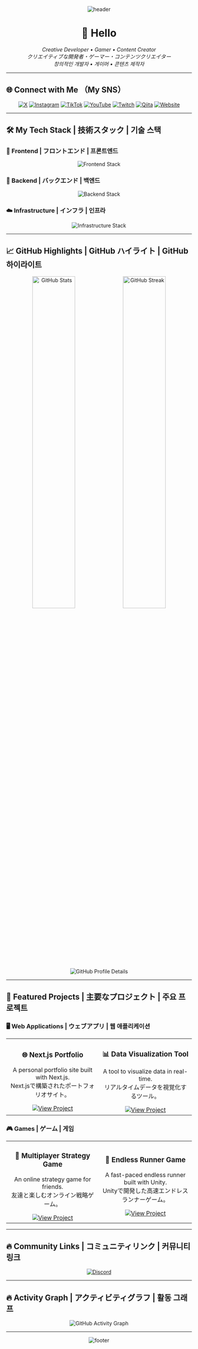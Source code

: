 <div align="center">
  <img src="https://capsule-render.vercel.app/api?type=waving&color=0:3E92CC,100:53EBD3&height=250&section=header&text=Welcome!&fontSize=50&fontColor=FFFFFF&fontAlignY=40&desc=ivuruGG's%20World%20of%20Code%20&descAlign=60&descAlignY=60&animation=fadeIn" alt="header" />
</div>

<h1 align="center">👋 Hello</h1>
<p align="center">
  <em>Creative Developer • Gamer • Content Creator</em><br>
  <em>クリエイティブな開発者・ゲーマー・コンテンツクリエイター</em><br>
  <em>창의적인 개발자 • 게이머 • 콘텐츠 제작자</em>
</p>

---

## 🌐 Connect with Me （My SNS）
<div align="center">
  <a href="https://x.com/ivurugg"><img src="https://img.shields.io/badge/X-%231DA1F2.svg?style=for-the-badge&logo=x&logoColor=white" alt="X" /></a>
  <a href="https://www.instagram.com/ivurugg/"><img src="https://img.shields.io/badge/Instagram-%23E4405F.svg?style=for-the-badge&logo=instagram&logoColor=white" alt="Instagram" /></a>
  <a href="https://www.tiktok.com/@ivurugg"><img src="https://img.shields.io/badge/TikTok-%23000000.svg?style=for-the-badge&logo=tiktok&logoColor=white" alt="TikTok" /></a>
  <a href="https://www.youtube.com/channel/UCClGQH-Q0HXHfWLZboGUX0Q"><img src="https://img.shields.io/badge/YouTube-%23FF0000.svg?style=for-the-badge&logo=youtube&logoColor=white" alt="YouTube" /></a>
  <a href="https://www.twitch.tv/ivurugg"><img src="https://img.shields.io/badge/Twitch-%239146FF.svg?style=for-the-badge&logo=twitch&logoColor=white" alt="Twitch" /></a>
  <a href="https://qiita.com/ivuruDev"><img src="https://img.shields.io/badge/Qiita-55C500.svg?style=for-the-badge&logo=qiita&logoColor=white" alt="Qiita" /></a>
  <a href="https://yourwebsite.com"><img src="https://img.shields.io/badge/Website-%23000000.svg?style=for-the-badge&logo=internet-explorer&logoColor=white" alt="Website" /></a>
</div>

---

## 🛠️ My Tech Stack | 技術スタック | 기술 스택
### 🌟 Frontend | フロントエンド | 프론트엔드
<div align="center">
  <img src="https://skillicons.dev/icons?i=html,css,js,ts,react,nextjs&perline=6" alt="Frontend Stack" />
</div>

### 🔧 Backend | バックエンド | 백엔드
<div align="center">
  <img src="https://skillicons.dev/icons?i=nodejs,php,java,python,django,sql,go&perline=6" alt="Backend Stack" />
</div>

### ☁️ Infrastructure | インフラ | 인프라
<div align="center">
  <img src="https://skillicons.dev/icons?i=aws,docker,postgres,oracle,linux&perline=6" alt="Infrastructure Stack" />
</div>

---

## 📈 GitHub Highlights | GitHub ハイライト | GitHub 하이라이트
<div align="center">
  <img src="https://github-readme-stats.vercel.app/api?username=ivurugg&show_icons=true&theme=tokyonight&hide_border=true" alt="GitHub Stats" width="48%" />
  <img src="https://github-readme-streak-stats.herokuapp.com/?user=ivurugg&theme=tokyonight&hide_border=true" alt="GitHub Streak" width="48%" />
</div>
<div align="center">
  <img src="https://github-profile-summary-cards.vercel.app/api/cards/profile-details?username=ivurugg&theme=tokyonight" alt="GitHub Profile Details" />
</div>

---

## 🚀 Featured Projects | 主要なプロジェクト | 주요 프로젝트
### 🖥️ Web Applications | ウェブアプリ | 웹 애플리케이션
<div align="center">
  <table>
    <tr>
      <td align="center" width="50%">
        <h3>🌐 Next.js Portfolio</h3>
        <p>A personal portfolio site built with Next.js.<br>Next.jsで構築されたポートフォリオサイト。</p>
        <a href="https://github.com/ivurugg/project1"><img src="https://img.shields.io/badge/View%20Project-blue?style=flat-square&logo=github" alt="View Project" /></a>
      </td>
      <td align="center" width="50%">
        <h3>📊 Data Visualization Tool</h3>
        <p>A tool to visualize data in real-time.<br>リアルタイムデータを視覚化するツール。</p>
        <a href="https://github.com/ivurugg/project2"><img src="https://img.shields.io/badge/View%20Project-blue?style=flat-square&logo=github" alt="View Project" /></a>
      </td>
    </tr>
  </table>
</div>

### 🎮 Games | ゲーム | 게임
<div align="center">
  <table>
    <tr>
      <td align="center" width="50%">
        <h3>🎲 Multiplayer Strategy Game</h3>
        <p>An online strategy game for friends.<br>友達と楽しむオンライン戦略ゲーム。</p>
        <a href="https://github.com/ivurugg/project3"><img src="https://img.shields.io/badge/View%20Project-blue?style=flat-square&logo=github" alt="View Project" /></a>
      </td>
      <td align="center" width="50%">
        <h3>🏃 Endless Runner Game</h3>
        <p>A fast-paced endless runner built with Unity.<br>Unityで開発した高速エンドレスランナーゲーム。</p>
        <a href="https://github.com/ivurugg/project4"><img src="https://img.shields.io/badge/View%20Project-blue?style=flat-square&logo=github" alt="View Project" /></a>
      </td>
    </tr>
  </table>
</div>

---

## 🔥 Community Links | コミュニティリンク | 커뮤니티 링크
<div align="center">
  <a href="https://discord.gg/gnm7Uk4gfZ"><img src="https://img.shields.io/badge/Discord-%235865F2.svg?style=for-the-badge&logo=discord&logoColor=white" alt="Discord" /></a>
</div>

---

## 🔥 Activity Graph | アクティビティグラフ | 활동 그래프
<div align="center">
  <img src="https://github-readme-activity-graph.cyclic.app/graph?username=ivurugg&theme=tokyo-night&hide_border=true" alt="GitHub Activity Graph" />
</div>

---

<div align="center">
  <img src="https://capsule-render.vercel.app/api?type=waving&color=0:53EBD3,100:3E92CC&height=200&section=footer&animation=fadeIn" alt="footer" />
</div>
